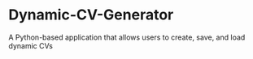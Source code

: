 # Dynamic-CV-Generator
A Python-based application that allows users to create, save, and load dynamic CVs
